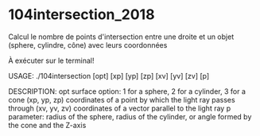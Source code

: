 # 104intersection_2018
Calcul le nombre de points d'intersection entre une droite et un objet (sphere, cylindre, cône) avec leurs coordonnées

À exécuter sur le terminal!

USAGE:
  ./104intersection [opt] [xp] [yp] [zp] [xv] [yv] [zv] [p]

DESCRIPTION:
  opt               surface option: 1 for a sphere, 2 for a cylinder, 3 for a cone
  (xp, yp, zp)      coordinates of a point by which the light ray passes through
  (xv, yv, zv)      coordinates of a vector parallel to the light ray
  p                 parameter: radius of the sphere, radius of the cylinder, or angle formed by the cone and the Z-axis
  
